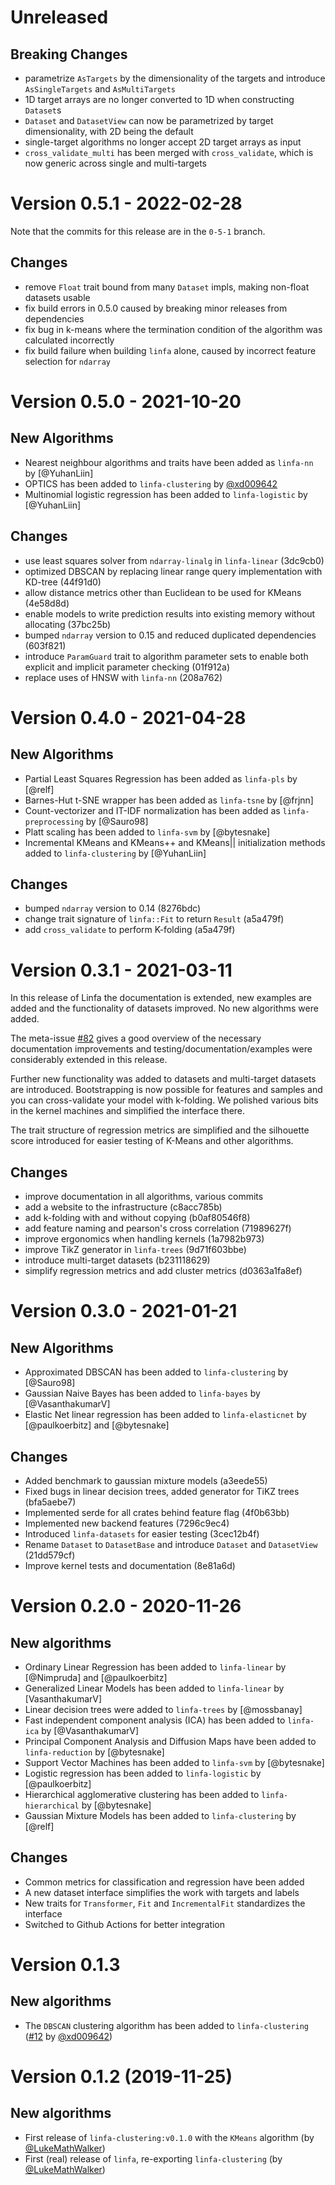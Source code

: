 Unreleased
========================

Breaking Changes
----------------------
 * parametrize `AsTargets` by the dimensionality of the targets and introduce `AsSingleTargets` and `AsMultiTargets`
 * 1D target arrays are no longer converted to 1D when constructing `Dataset`s
 * `Dataset` and `DatasetView` can now be parametrized by target dimensionality, with 2D being the default
 * single-target algorithms no longer accept 2D target arrays as input
 * `cross_validate_multi` has been merged with `cross_validate`, which is now generic across single and multi-targets

Version 0.5.1 - 2022-02-28
========================

Note that the commits for this release are in the `0-5-1` branch.

Changes
-----------
 * remove `Float` trait bound from many `Dataset` impls, making non-float datasets usable
 * fix build errors in 0.5.0 caused by breaking minor releases from dependencies
 * fix bug in k-means where the termination condition of the algorithm was calculated incorrectly
 * fix build failure when building `linfa` alone, caused by incorrect feature selection for `ndarray`

Version 0.5.0 - 2021-10-20
========================

New Algorithms
-----------

 * Nearest neighbour algorithms and traits have been added as `linfa-nn` by [@YuhanLiin]
 * OPTICS has been added to `linfa-clustering` by [@xd009642]
 * Multinomial logistic regression has been added to `linfa-logistic` by [@YuhanLiin]

Changes
-----------
 * use least squares solver from `ndarray-linalg` in `linfa-linear` (3dc9cb0)
 * optimized DBSCAN by replacing linear range query implementation with KD-tree (44f91d0)
 * allow distance metrics other than Euclidean to be used for KMeans (4e58d8d)
 * enable models to write prediction results into existing memory without allocating (37bc25b)
 * bumped `ndarray` version to 0.15 and reduced duplicated dependencies (603f821)
 * introduce `ParamGuard` trait to algorithm parameter sets to enable both explicit and implicit parameter checking (01f912a)
 * replace uses of HNSW with `linfa-nn` (208a762)

Version 0.4.0 - 2021-04-28
========================

New Algorithms
-----------

 * Partial Least Squares Regression has been added as `linfa-pls` by [@relf]
 * Barnes-Hut t-SNE wrapper has been added as `linfa-tsne` by [@frjnn]
 * Count-vectorizer and IT-IDF normalization has been added as `linfa-preprocessing` by [@Sauro98]
 * Platt scaling has been added to `linfa-svm` by [@bytesnake]
 * Incremental KMeans and KMeans++ and KMeans|| initialization methods added to `linfa-clustering` by [@YuhanLiin]

Changes
-----------
 * bumped `ndarray` version to 0.14 (8276bdc)
 * change trait signature of `linfa::Fit` to return `Result` (a5a479f)
 * add `cross_validate` to perform K-folding (a5a479f)

Version 0.3.1 - 2021-03-11
========================

In this release of Linfa the documentation is extended, new examples are added and the functionality of datasets improved. No new algorithms were added.

The meta-issue [#82](https://github.com/rust-ml/linfa/issues/82) gives a good overview of the necessary documentation improvements and testing/documentation/examples were considerably extended in this release. 

Further new functionality was added to datasets and multi-target datasets are introduced. Bootstrapping is now possible for features and samples and you can cross-validate your model with k-folding. We polished various bits in the kernel machines and simplified the interface there.

The trait structure of regression metrics are simplified and the silhouette score introduced for easier testing of K-Means and other algorithms.

Changes
-----------
 * improve documentation in all algorithms, various commits
 * add a website to the infrastructure (c8acc785b)
 * add k-folding with and without copying (b0af80546f8)
 * add feature naming and pearson's cross correlation (71989627f)
 * improve ergonomics when handling kernels (1a7982b973)
 * improve TikZ generator in `linfa-trees` (9d71f603bbe)
 * introduce multi-target datasets (b231118629)
 * simplify regression metrics and add cluster metrics (d0363a1fa8ef)

Version 0.3.0 - 2021-01-21
=========================

New Algorithms
-----------

 * Approximated DBSCAN has been added to `linfa-clustering` by [@Sauro98]
 * Gaussian Naive Bayes  has been added to `linfa-bayes` by [@VasanthakumarV]
 * Elastic Net linear regression has been added to `linfa-elasticnet` by [@paulkoerbitz] and [@bytesnake]

Changes
----------

 * Added benchmark to gaussian mixture models (a3eede55)
 * Fixed bugs in linear decision trees, added generator for TiKZ trees (bfa5aebe7)
 * Implemented serde for all crates behind feature flag (4f0b63bb)
 * Implemented new backend features (7296c9ec4)
 * Introduced `linfa-datasets` for easier testing (3cec12b4f)
 * Rename `Dataset` to `DatasetBase` and introduce `Dataset` and `DatasetView` (21dd579cf)
 * Improve kernel tests and documentation (8e81a6d)

Version 0.2.0 - 2020-11-26
==========================

New algorithms
-----------

 - Ordinary Linear Regression has been added to `linfa-linear` by [@Nimpruda] and [@paulkoerbitz]
 - Generalized Linear Models has been added to `linfa-linear` by [VasanthakumarV]
 - Linear decision trees were added to `linfa-trees` by [@mossbanay]
 - Fast independent component analysis (ICA) has been added to `linfa-ica` by [@VasanthakumarV]
 - Principal Component Analysis and Diffusion Maps have been added to `linfa-reduction` by [@bytesnake]
 - Support Vector Machines has been added to `linfa-svm` by [@bytesnake]
 - Logistic regression has been added to `linfa-logistic` by [@paulkoerbitz]
 - Hierarchical agglomerative clustering has been added to `linfa-hierarchical` by [@bytesnake]
 - Gaussian Mixture Models has been added to `linfa-clustering` by [@relf]

Changes
----------

 - Common metrics for classification and regression have been added
 - A new dataset interface simplifies the work with targets and labels
 - New traits for `Transformer`, `Fit` and `IncrementalFit` standardizes the interface
 - Switched to Github Actions for better integration

Version 0.1.3
===========================

New algorithms 
------------

 - The `DBSCAN` clustering algorithm has been added to `linfa-clustering` ([#12](https://github.com/LukeMathWalker/linfa/pull/12) by [@xd009642])
   
Version 0.1.2 (2019-11-25)
===========================

New algorithms 
------------

 - First release of `linfa-clustering:v0.1.0` with the `KMeans` algorithm (by [@LukeMathWalker])
 - First (real) release of `linfa`, re-exporting `linfa-clustering` (by [@LukeMathWalker])
 

[@LukeMathWalker]: https://github.com/LukeMathWalker
[@xd009642]: https://github.com/xd009642
